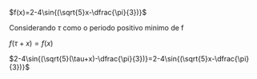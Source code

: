 $f(x)=2-4\sin{(\sqrt{5}x-\dfrac{\pi}{3})}$

Considerando $\tau$ como o periodo positivo minimo de f

$f(\tau+x)=f(x)$

$2-4\sin{(\sqrt{5}(\tau+x)-\dfrac{\pi}{3})}=2-4\sin{(\sqrt{5}x-\dfrac{\pi}{3})}$